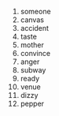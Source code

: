 1. someone 
2. canvas 
3. accident 
4. taste
5. mother 
6. convince 
7. anger
8. subway 
9. ready
10. venue 
11. dizzy 
12. pepper



